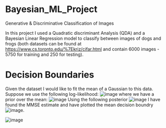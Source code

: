 # Bayesian_ML_Project
Generative &amp; Discriminative Classification of Images

In this project I used a Quadratic discriminant Analysis (QDA) and a Bayesian Linear Regression model to classify between images of dogs and frogs (both datasets can be found at https://www.cs.toronto.edu/%7Ekriz/cifar.html and contain 6000 images - 5750 for training and 250 for testing).

# Decision Boundaries
Given the dataset I would like to fit the mean of a Gaussian to this data. Suppose we use the following log-likelihood:
![image](https://github.com/user-attachments/assets/0998a1a0-76a8-49b1-a202-b43703481353)
where we have a prior over the mean:
![image](https://github.com/user-attachments/assets/96ded2c1-2927-4bd2-891c-01671d1239f3)
Using the following posterior ![image](https://github.com/user-attachments/assets/618fa4a6-a850-4f5a-ac5c-dccdf8cfcb03) I have found the MMSE estimate and have plotted the mean decision boundry ![image](https://github.com/user-attachments/assets/83f7fe0c-428c-427d-849f-a51dcae17b05).

![image](https://github.com/user-attachments/assets/fe25d3d7-4f83-47c2-90b3-0b928d7f63b5)


